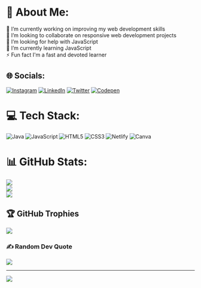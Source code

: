 # 💫 About Me:

🔭 I’m currently working on improving my web development skills<br>👯 I’m looking to collaborate on responsive web development projects<br>🤝 I’m looking for help with JavaScript<br>🌱 I’m currently learning JavaScript <br> ⚡ Fun fact I'm a fast and devoted learner 


## 🌐 Socials:
[![Instagram](https://img.shields.io/badge/Instagram-%23E4405F.svg?logo=Instagram&logoColor=white)](https://instagram.com/_.s.e.r.e.n.d.i.p.i.t.y._) [![LinkedIn](https://img.shields.io/badge/LinkedIn-%230077B5.svg?logo=linkedin&logoColor=white)](https://linkedin.com/in/mitali-maurya-6a6588250) [![Twitter](https://img.shields.io/badge/Twitter-%231DA1F2.svg?logo=Twitter&logoColor=white)](https://twitter.com/@mitalimaurya_) [![Codepen](https://img.shields.io/badge/Codepen-000000?style=for-the-badge&logo=codepen&logoColor=white)](https://codepen.io/@MitaliM13) 

# 💻 Tech Stack:
![Java](https://img.shields.io/badge/java-%23ED8B00.svg?style=plastic&logo=java&logoColor=white) ![JavaScript](https://img.shields.io/badge/javascript-%23323330.svg?style=plastic&logo=javascript&logoColor=%23F7DF1E) ![HTML5](https://img.shields.io/badge/html5-%23E34F26.svg?style=plastic&logo=html5&logoColor=white) ![CSS3](https://img.shields.io/badge/css3-%231572B6.svg?style=plastic&logo=css3&logoColor=white) ![Netlify](https://img.shields.io/badge/netlify-%23000000.svg?style=plastic&logo=netlify&logoColor=#00C7B7) ![Canva](https://img.shields.io/badge/Canva-%2300C4CC.svg?style=plastic&logo=Canva&logoColor=white)
# 📊 GitHub Stats:
![](https://github-readme-stats.vercel.app/api?username=MitaliM13&theme=radical&hide_border=false&include_all_commits=true&count_private=true)<br/>
![](https://github-readme-streak-stats.herokuapp.com/?user=MitaliM13&theme=radical&hide_border=false)<br/>
![](https://github-readme-stats.vercel.app/api/top-langs/?username=MitaliM13&theme=radical&hide_border=false&include_all_commits=true&count_private=true&layout=compact)

## 🏆 GitHub Trophies
![](https://github-profile-trophy.vercel.app/?username=MitaliM13&theme=radical&no-frame=false&no-bg=true&margin-w=4)

### ✍️ Random Dev Quote
![](https://quotes-github-readme.vercel.app/api?type=horizontal&theme=radical)


---
[![](https://visitcount.itsvg.in/api?id=MitaliM13&icon=0&color=0)](https://visitcount.itsvg.in)

